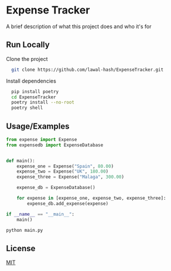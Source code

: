# Expense Tracker

A brief description of what this project does and who it's for

## Run Locally

Clone the project

```bash
  git clone https://github.com/lawal-hash/ExpenseTracker.git
```

Install dependencies

```bash
  pip install poetry
  cd ExpenseTracker
  poetry install --no-root
  poetry shell
```

## Usage/Examples

```python
from expense import Expense
from expensedb import ExpenseDatabase


def main():
    expense_one = Expense("Spain", 80.00)
    expense_two = Expense("UK", 180.00)
    expense_three = Expense("Malaga", 300.00)

    expense_db = ExpenseDatabase()

    for expense in [expense_one, expense_two, expense_three]:
        expense_db.add_expense(expense)

if __name__ == "__main__":
    main()

```

```python
python main.py
```

## License

[MIT](https://choosealicense.com/licenses/mit/)
